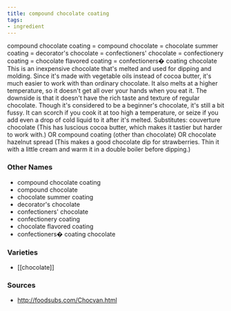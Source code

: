 ```yaml
---
title: compound chocolate coating
tags:
- ingredient
---
```

compound chocolate coating = compound chocolate = chocolate summer coating = decorator's chocolate = confectioners' chocolate = confectionery coating = chocolate flavored coating = confectioners� coating chocolate This is an inexpensive chocolate that's melted and used for dipping and molding. Since it's made with vegetable oils instead of cocoa butter, it's much easier to work with than ordinary chocolate. It also melts at a higher temperature, so it doesn't get all over your hands when you eat it. The downside is that it doesn't have the rich taste and texture of regular chocolate. Though it's considered to be a beginner's chocolate, it's still a bit fussy. It can scorch if you cook it at too high a temperature, or seize if you add even a drop of cold liquid to it after it's melted. Substitutes: couverture chocolate (This has luscious cocoa butter, which makes it tastier but harder to work with.) OR compound coating (other than chocolate) OR chocolate hazelnut spread (This makes a good chocolate dip for strawberries. Thin it with a little cream and warm it in a double boiler before dipping.)

### Other Names

* compound chocolate coating
* compound chocolate
* chocolate summer coating
* decorator's chocolate
* confectioners' chocolate
* confectionery coating
* chocolate flavored coating
* confectioners� coating chocolate

### Varieties

* [[chocolate]]

### Sources
* http://foodsubs.com/Chocvan.html
